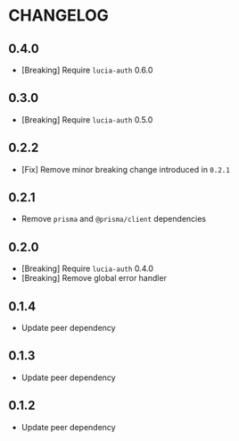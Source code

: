 # CHANGELOG

## 0.4.0

- [Breaking] Require `lucia-auth` 0.6.0

## 0.3.0

- [Breaking] Require `lucia-auth` 0.5.0

## 0.2.2

- [Fix] Remove minor breaking change introduced in `0.2.1`

## 0.2.1

- Remove `prisma` and `@prisma/client` dependencies

## 0.2.0

- [Breaking] Require `lucia-auth` 0.4.0
- [Breaking] Remove global error handler

## 0.1.4

- Update peer dependency

## 0.1.3

- Update peer dependency

## 0.1.2

- Update peer dependency
